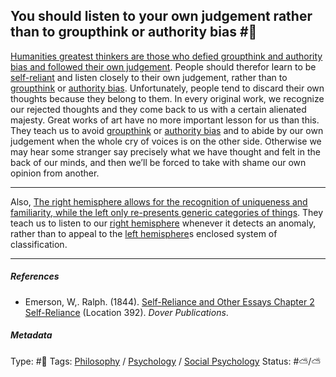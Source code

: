 ## You should listen to your own judgement rather than to groupthink or authority bias #🧠

[Humanities greatest thinkers are those who defied groupthink and authority bias and followed their own judgement](Humanities%20greatest%20thinkers%20are%20those%20who%20defied%20groupthink%20and%20authority%20bias%20and%20followed%20their%20own%20judgement.md). People should therefor learn to be [self-reliant](Self-reliance.md) and listen closely to their own judgement, rather than to [groupthink](Groupthink.md) or [authority bias](Authority%20bias.md). Unfortunately, people tend to discard their own thoughts because they belong to them. In every original work, we recognize our rejected thoughts and they come back to us with a certain alienated majesty. Great works of art have no more important lesson for us than this. They teach us to avoid [groupthink](Groupthink.md) or [authority bias](Authority%20bias.md) and to abide by our own judgement when the whole cry of voices is on the other side. Otherwise we may hear some stranger say precisely what we have thought and felt in the back of our minds, and then we’ll be forced to take with shame our own opinion from another. 

---

Also, [The right hemisphere allows for the recognition of uniqueness and familiarity, while the left only re-presents generic categories of things](The%20right%20hemisphere%20allows%20for%20the%20recognition%20of%20uniqueness%20and%20familiarity,%20while%20the%20left%20only%20re-presents%20generic%20categories%20of%20things.md). They teach us to listen to our [right hemisphere](Right%20hemisphere.md) whenever it detects an anomaly, rather than to appeal to the [left hemisphere](Left%20hemisphere.md)s enclosed system of classification. 

---

##### References

* Emerson, W,. Ralph. (1844). [Self-Reliance and Other Essays Chapter 2 Self-Reliance](Self-Reliance%20and%20Other%20Essays%20Chapter%202%20Self-Reliance.md) (Location 392). *Dover Publications*.

##### Metadata

Type: #🔴 
Tags: [Philosophy](Philosophy.md) / [Psychology](Psychology.md) / [Social Psychology](Social%20Psychology.md)
Status: #⛅️/⛅️ 
